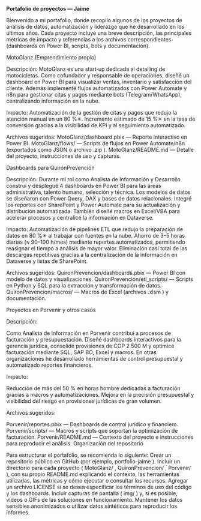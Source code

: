 **Portafolio de proyectos — Jaime**

Bienvenido a mi portafolio, donde recopilo algunos de los proyectos de análisis de datos,
automatización y liderazgo que he desarrollado en los últimos años. Cada proyecto incluye una breve
descripción, las principales métricas de impacto y referencias a los archivos correspondientes
(dashboards en Power BI, scripts, bots y documentación).

MotoGlanz (Emprendimiento propio)

Descripción: 
MotoGlanz es una start‑up dedicada al detailing de motocicletas. Como cofundador y
responsable de operaciones, diseñé un dashboard en Power BI para visualizar ventas, inventario y
satisfacción del cliente. Además implementé flujos automatizados con Power Automate y n8n para
gestionar citas y pagos mediante bots (Telegram/WhatsApp), centralizando información en la nube.

Impacto:
Automatización de la gestión de citas y pagos que redujo la atención manual en un 80 %✳.
Incremento estimado de 15 %✳ en la tasa de conversión gracias a la visibilidad de KPI y al
seguimiento automatizado.

Archivos sugeridos:
MotoGlanz/dashboard.pbix — Reporte interactivo en Power BI.
MotoGlanz/flows/ — Scripts de flujos en Power Automate/n8n (exportados como JSON o
archivo .zip ).
MotoGlanz/README.md — Detalle del proyecto, instrucciones de uso y capturas.

Dashboards para QuirónPrevención

Descripción: 
Durante mi rol como Analista de Información y Desarrollo construí y desplegué 4
dashboards en Power BI para las áreas administrativa, talento humano, selección y técnica. Los
modelos de datos se diseñaron con Power Query, DAX y bases de datos relacionales. Integré los
reportes con SharePoint y Power Automate para su actualización y distribución automatizada.
También diseñé macros en Excel/VBA para acelerar procesos y centralicé la información en Dataverse.

Impacto:
Automatización de pipelines ETL que redujo la preparación de datos en 80 %✳ al trabajar con
fuentes en la nube.
Ahorro de 3–5 horas diarias (≈ 90–100 h/mes) mediante reportes automatizados, permitiendo
reasignar el tiempo a análisis de mayor valor.
Eliminación casi total de las descargas repetitivas gracias a la centralización de la información en
Dataverse y listas de SharePoint.

Archivos sugeridos:
QuironPrevencion/dashboards.pbix — Power BI con modelo de datos y visualizaciones.
QuironPrevencion/etl_scripts/ — Scripts en Python y SQL para la extracción y
transformación de datos.
QuironPrevencion/macros/ — Macros de Excel (archivos .xlsm ) y documentación.

Proyectos en Porvenir y otros casos

Descripción: 

Como Analista de Información en Porvenir contribuí a procesos de facturación y
presupuestación. Diseñé dashboards interactivos para la gerencia jurídica, consolidé provisiones de
COP 2 500 M y optimicé facturación mediante SQL, SAP BO, Excel y macros. En otras organizaciones he
desarrollado herramientas de control presupuestal y automatizado reportes financieros.

Impacto:

Reducción de más del 50 % en horas hombre dedicadas a facturación gracias a macros y
automatizaciones.
Mejora en la precisión presupuestal y visibilidad del riesgo en provisiones jurídicas de gran
volumen.

Archivos sugeridos:

Porvenir/reportes.pbix — Dashboards de control jurídico y financiero.
Porvenir/scripts/ — Macros y scripts que soportan la optimización de facturación.
Porvenir/README.md — Contexto del proyecto e instrucciones para reproducir el análisis.
Organización del repositorio

Para estructurar el portafolio, se recomienda lo siguiente:
Crear un repositorio público en GitHub (por ejemplo, portfolio-jaime ).
Incluir un directorio para cada proyecto ( MotoGlanz/ , QuironPrevencion/ , Porvenir/ ),
con su propio README.md explicando el contexto, las herramientas utilizadas, las métricas y
cómo ejecutar o consultar los recursos.
Agregar un archivo LICENSE si se desea especificar los términos de uso del código y los
dashboards.
Incluir capturas de pantalla ( img/ ) y, si es posible, videos o GIFs de las soluciones en
funcionamiento.
Mantener los datos sensibles anonimizados o utilizar datos sintéticos para reproducir los
informes.
